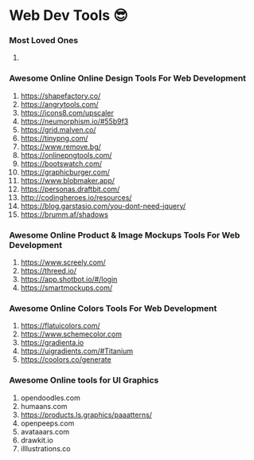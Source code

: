 # **Web Dev Tools 😎**

### Most Loved Ones
1. 


### Awesome Online Online Design Tools For Web Development

1. https://shapefactory.co/
2. https://angrytools.com/
3. https://icons8.com/upscaler
4. https://neumorphism.io/#55b9f3
5. https://grid.malven.co/
6. https://tinypng.com/
7. https://www.remove.bg/
8. https://onlinepngtools.com/
9. https://bootswatch.com/
10. https://graphicburger.com/
11. https://www.blobmaker.app/
12. https://personas.draftbit.com/
13. http://codingheroes.io/resources/
14. https://blog.garstasio.com/you-dont-need-jquery/
15. https://brumm.af/shadows


### Awesome Online Product & Image Mockups Tools For Web Development

1. https://www.screely.com/
2. https://threed.io/
3. https://app.shotbot.io/#/login
4. https://smartmockups.com/

### Awesome Online Colors Tools For Web Development

1. https://flatuicolors.com/
2. https://www.schemecolor.com
3. https://gradienta.io
4. https://uigradients.com/#Titanium
5. https://coolors.co/generate


### Awesome Online tools for UI Graphics

1. opendoodles.com
2. humaans.com
3. https://products.ls.graphics/paaatterns/
4. openpeeps.com
5. avataaars.com
6. drawkit.io
7. illlustrations.co